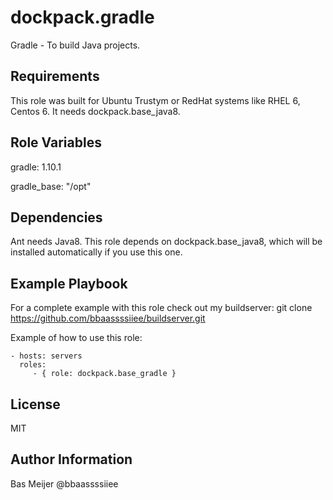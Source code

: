 dockpack.gradle
=========

Gradle - To build Java projects.

Requirements
------------

This role was built for Ubuntu Trustym or RedHat systems like RHEL 6, Centos 6. It needs   dockpack.base_java8.

Role Variables
--------------

gradle: 1.10.1

gradle\_base: "/opt"

Dependencies
------------

Ant needs Java8. This role depends on dockpack.base_java8, which will be installed automatically if you use this one.



Example Playbook
----------------
For a complete example with this role check out my buildserver:
git clone https://github.com/bbaassssiiee/buildserver.git

Example of how to use this role:

    - hosts: servers
      roles:
         - { role: dockpack.base_gradle }

License
-------

MIT

Author Information
------------------
Bas Meijer @bbaassssiiee
